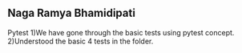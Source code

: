 ## Naga Ramya Bhamidipati

Pytest
1)We have gone through the basic tests using pytest concept. 
2)Understood the basic 4 tests in the folder.
